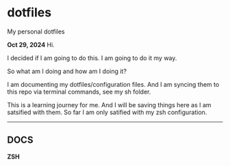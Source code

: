 # dotfiles
My personal dotfiles


**Oct 29, 2024**
Hi.

I decided if I am going to do this.
I am going to do it my way.


So what am I doing and how am I doing it?

I am documenting my dotfiles/configuration files. And I am syncing them to this repo via terminal commands, see my sh folder.

This is a learning journey for me.
And I will be saving things here as I am satsified with them.
So far I am only satified with my zsh configuration.


---


## DOCS


**ZSH**
